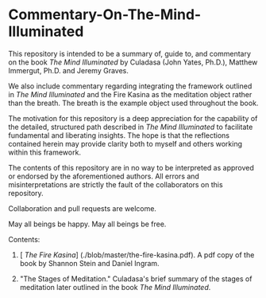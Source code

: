 # Commentary-On-The-Mind-Illuminated
This repository is intended to be a summary of, guide to, and
commentary on the book _The Mind Illuminated_ by Culadasa (John Yates,
Ph.D.), Matthew Immergut, Ph.D. and Jeremy Graves.

We also include commentary regarding integrating the framework
outlined in _The Mind Illuminated_ and the Fire Kasina as the
meditation object rather than the breath.  The breath is the example object
used throughout the book.

The motivation for this
repository is a deep appreciation for the capability of the detailed,
structured path described in _The Mind Illuminated_ to facilitate fundamental
and liberating insights.  The hope is that the reflections contained
herein may provide clarity both to myself and others working within
this framework.

The contents of this repository are in no way to be interpreted as
approved or endorsed by the aforementioned authors.  All errors and
misinterpretations are strictly the fault of the collaborators on this
repository.

Collaboration and pull requests are welcome.

May all beings be happy.  May all beings be free.

Contents:

1. [ _The Fire Kasina_] (./blob/master/the-fire-kasina.pdf).  A pdf copy of the book by Shannon Stein and
Daniel Ingram.

2.  "The Stages of Meditation."  Culadasa's brief summary of the stages of 
meditation later outlined in the book _The Mind Illuminated_.






